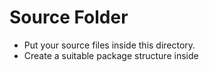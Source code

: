 Source Folder
===

- Put your source files inside this directory.
- Create a suitable package structure inside
